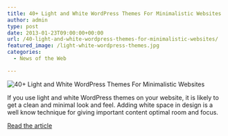 ```yaml
---
title: 40+ Light and White WordPress Themes For Minimalistic Websites
author: admin
type: post
date: 2013-01-23T09:00:00+00:00
url: /40-light-and-white-wordpress-themes-for-minimalistic-websites/
featured_image: /light-white-wordpress-themes.jpg
categories:
  - News of the Web

---
```

<img src="https://i2.wp.com/cdn.tripwiremagazine.com/wp-content/uploads/2013/01/light-white-wordpress-themes.jpg?w=700" alt="40+ Light and White WordPress Themes For Minimalistic Websites" data-recalc-dims="1" />

If you use light and white WordPress themes on your website, it is likely to get a clean and minimal look and feel. Adding white space in design is a well know technique for giving important content optimal room and focus.

<a href="http://www.tripwiremagazine.com/2013/01/light-white-wordpress-themes.html" title="40+ Light and White WordPress Themes For Minimalistic Websites" target="_blank">Read the article</a>